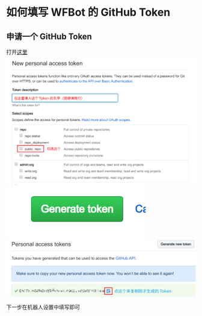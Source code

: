 # 如何填写 WFBot 的 GitHub Token

## 申请一个 GitHub Token

打开[这里](https://github.com/settings/tokens)
![](images/token1.png)
![](images/token2.png)
![](images/token3.png)

下一步在机器人设置中填写即可
